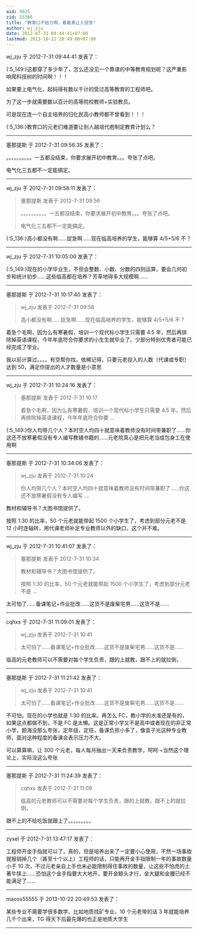 ```yaml
---
aid: 9025
zid: 55366
title: "教育口不给力啊，看着真让人捉急"
author: wj_zju
date: 2012-07-31 09:44:41+07:00
lastmod: 2013-10-22 20:49:00+07:00
---
```


wj_zju 于 2012-7-31 09:44:41 发表了：

{:5_149:}这都穿了多少年了，怎么还没见一个靠谱的中等教育规划呢？这严重影响爬科技树的时间啊！！！

如果要上电气化，起码得有数以千计的受过高等教育的工程师吧。

为了这一步就需要数以百计的高等院校教师+实验教员。

可是现在连一个自主培养的归化民高小教师都不曾看到！！！

{:5_136:}教育口的元老们难道要让别人越俎代庖制定教育计划么？

---

塞那提斯 于 2012-7-31 09:56:35 发表了：

。。。。。。。。。。一五都没结束，你要求展开初中教育。。。夸张了点吧。

电气化三五都不一定能搞定。

---

wj_zju 于 2012-7-31 09:58:11 发表了：

> 塞那提斯 发表于 2012-7-31 09:56
>
> 。。。。。。。。。。一五都没结束，你要求展开初中教育。。。夸张了点吧。
>
> 电气化三五都不一定能搞定。

{:5_136:}高小都没有啊……捉急啊……现在临高培养的学生，能够算 4/5+5/6 不？

---

wj_zju 于 2012-7-31 10:05:00 发表了：

{:5_149:}现在的小学毕业生，不但会整数、小数、分数的四则运算，要会几何初步和统计初步……这些临高都在培养？芳草地得多大规模啊……

---

塞那提斯 于 2012-7-31 10:17:40 发表了：

> wj_zju 发表于 2012-7-31 09:58
>
> 高小都没有啊……捉急啊……现在临高培养的学生，能够算 4/5+5/6 不？

着急个毛啊，因为么有寒暑假，培训一个现代标小学生只需要 4.5 年，然后再排除掉英语课程，今年年底符合你要求的小生生就毕业了。少部分特别优秀者可能已经完成了学业。

我以前计算过。。。。有空帮你找，依稀记得，只要元老投入的人数（代课或专职）达到 50，满足你提出的人才数量是小意思

---

wj_zju 于 2012-7-31 10:24:16 发表了：

> 塞那提斯 发表于 2012-7-31 10:17
>
> 着急个毛啊，因为么有寒暑假，培训一个现代标小学生只需要 4.5 年，然后再排除掉英语课程，今年年底符合你要 ...

{:5_149:}你人均带几个人？本时空人均四十就意味着教师没有时间带兼职了……你这还不放寒暑假没有专人编写教辅书籍的……元老院真心是把元老当成包身工在使用啊

---

塞那提斯 于 2012-7-31 10:34:06 发表了：

> wj_zju 发表于 2012-7-31 10:24
>
> 你人均带几个人？本时空人均四十就意味着教师没有时间带兼职了……你这还不放寒暑假没有专人编写 ...

教材和辅导书？大图书馆提供了。

按照 1:30 的比率，50 个元老就能带起 1500 个小学生了，考虑到部分元老不是 12 小时连轴转，用代课老师补足专业教师以外的缺口，这个并不难。

---

wj_zju 于 2012-7-31 10:41:07 发表了：

> 塞那提斯 发表于 2012-7-31 10:34
>
> 教材和辅导书？大图书馆提供了。
>
> 按照 1:30 的比率，50 个元老就能带起 1500 个小学生了，考虑到部分元老不是 ...

太可怕了……备课笔记+作业批改……这货不是废柴宅男……这货不是……

---

cqhxs 于 2012-7-31 11:09:01 发表了：

> wj_zju 发表于 2012-7-31 10:41
>
> 太可怕了……备课笔记+作业批改……这货不是废柴宅男……这货不是……

临高的元老教师可以不需要对每个学生负责，跟的上就教，跟不上的就拉倒，

---

塞那提斯 于 2012-7-31 11:21:42 发表了：

> wj_zju 发表于 2012-7-31 10:41
>
> 太可怕了……备课笔记+作业批改……这货不是废柴宅男……这货不是……

不可怕，现在的小学也就是 1:30 的比率。再怎么 FC，教小学的水准还是有的，如果这点都做不到，不是 FC 是太懒。这是正常小学又不是高中或者现在的非正常小学，题海没那么夸张，定年级，定班，备课负担小多了，像袁子光这种专业教师，面对这种程度的备课会表示压力不大。

可以算算嘛，让 300 个元老，每人每月抽出一天来负责教学，呵呵·~当然这个理论上，实际没这么夸张

---

塞那提斯 于 2012-7-31 11:24:39 发表了：

> cqhxs 发表于 2012-7-31 11:09
>
> 临高的元老教师可以不需要对每个学生负责，跟的上就教，跟不上的就拉倒，

跟不上的不给吃饭就跟上了。。。。。。。。。

---

zyxel 于 2012-7-31 13:47:17 发表了：

工程师开金手指就可以了，真的，但是培养出来了一定要小心使用，不然一场事故就报销掉几个（甚至十个以上）工程师的话，只能再开金手指限制一年的事故数量小于 10 次，不过元老亲自上手也未必能限制得住事故的数量，让这些不怕虎的土著牛犊上……恐怕这个金手指要大大地开，要开金鲸头才行，金大腿和金腰已经不能满足了……

---

macos55555 于 2013-10-22 20:49:53 发表了：

某些专业不需要学很多数学、比如地质找矿专业，10 个元老带的话 3 年就能培养几千个出来，TG 得天下后最先爆的也正是地质大学生

---
